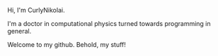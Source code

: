 Hi, I'm CurlyNikolai.

I'm a doctor in computational physics turned towards programming in general.

Welcome to my github. Behold, my stuff!

<!---
CurlyNikolai/CurlyNikolai is a ✨ special ✨ repository because its `README.md` (this file) appears on your GitHub profile.
You can click the Preview link to take a look at your changes.
--->
